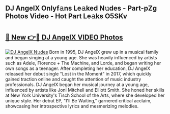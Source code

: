 ## DJ AngelX Onlyf𝚊ns Le𝚊ked N𝚞des - Part-pZg Photos Video - Hot Part Le𝚊ks O5SKv

# <h2><a href="http://ab26147.deff.icu/?id=DJ+AngelX">🔗 New 👉🔴 DJ AngelX VIDEO Photos</a></h2>

[![DJ AngelX N𝚞des](https://i.imgur.com/rIISA9y.gif)](http://ab26147.deff.icu/?id=DJ+AngelX)
Born in 1995, DJ AngelX grew up in a musical family and began singing at a young age. She was heavily influenced by artists such as Adele, Florence + The Machine, and Lorde, and began writing her own songs as a teenager. After completing her education, DJ AngelX released her debut single "Lost in the Moment" in 2017, which quickly gained traction online and caught the attention of music industry professionals. DJ AngelX began her musical journey at a young age, influenced by artists like Joni Mitchell and Elliott Smith. She honed her skills at New York University's Tisch School of the Arts, where she developed her unique style. Her debut EP, "I'll Be Waiting," garnered critical acclaim, showcasing her introspective lyrics and mesmerizing melodies.
